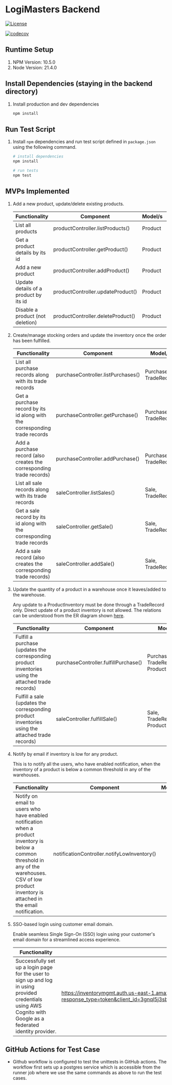 # LogiMasters Backend
[![License](https://img.shields.io/badge/License-Apache%202.0-blue.svg)](https://opensource.org/licenses/Apache-2.0)

[![codecov](https://codecov.io/gh/scienceto/sim/graph/badge.svg?token=YE4WMMYJ4O)](https://codecov.io/gh/scienceto/sim)

## Runtime Setup

1. NPM Version: 10.5.0
2. Node Version: 21.4.0

## Install Dependencies (staying in the backend directory)

1. Install production and dev dependencies
   ```bash
   npm install
    ```

## Run Test Script

1. Install `npm` dependencies and run test script defined in `package.json` using the following command.
    ```bash
   # install dependencies
   npm install
   
   # run tests
   npm test
    ```

## MVPs Implemented

1. Add a new product, update/delete existing products.

   | Functionality                         | Component                         | Model/s | Owner | Unittest |
   |---------------------------------------|-----------------------------------|---------|-------|----------|
   | List all products                     | productController.listProducts()  | Product |       |          |
   | Get a product details by its id       | productController.getProduct()    | Product |       |          |
   | Add a new product                     | productController.addProduct()    | Product |       |          |
   | Update details of a product by its id | productController.updateProduct() | Product |       |          |
   | Disable a product (not deletion)      | productController.deleteProduct() | Product |       |          |

2. Create/manage stocking orders and update the inventory once the order has been fulfilled.

   | Functionality                                                              | Component                          | Model/s               | Owner | Unittest File                                                    |
   |----------------------------------------------------------------------------|------------------------------------|-----------------------|-------|------------------------------------------------------------------|
   | List all purchase records along with its trade records                     | purchaseController.listPurchases() | Purchase, TradeRecord |       | [purchaseControllerTest.js](__tests__/purchaseControllerTest.js) |
   | Get a purchase record by its id along with the corresponding trade records | purchaseController.getPurchase()   | Purchase, TradeRecord |       | [purchaseControllerTest.js](__tests__/purchaseControllerTest.js) |
   | Add a purchase record (also creates the corresponding trade records)       | purchaseController.addPurchase()   | Purchase, TradeRecord |       | [purchaseControllerTest.js](__tests__/purchaseControllerTest.js) |
   | List all sale records along with its trade records                         | saleController.listSales()         | Sale, TradeRecord     |       |                                                                  |
   | Get a sale record by its id along with the corresponding trade records     | saleController.getSale()           | Sale, TradeRecord     |       |                                                                  |
   | Add a sale record (also creates the corresponding trade records)           | saleController.addSale()           | Sale, TradeRecord     |       |                                                                  |

3. Update the quantity of a product in a warehouse once it leaves/added to the warehouse.
   
    Any update to a ProductInventory must be done through a TradeRecord only. Direct update of a product inventory is not allowed. The relations can be understood from the ER diagram shown [here]().

   | Functionality                                                                                       | Component                            | Model/s                                 | Owner | Unittest |
   |-----------------------------------------------------------------------------------------------------|--------------------------------------|-----------------------------------------|-------|----------|
   | Fulfill a purchase (updates the corresponding product inventories using the attached trade records) | purchaseController.fulfillPurchase() | Purchase, TradeRecord, ProductInventory |       |          |
   | Fulfill a sale (updates the corresponding product inventories using the attached trade records)     | saleController.fulfillSale()         | Sale, TradeRecord, ProductInventory     |       |          |

4. Notify by email if inventory is low for any product.

    This is to notify all the users, who have enabled notification, when the inventory of a product is below a common threshold in any of the warehouses.

   | Functionality                                                                                                                                                                                             | Component                                   | Model/s | Owner | Unittest |
   |-----------------------------------------------------------------------------------------------------------------------------------------------------------------------------------------------------------|---------------------------------------------|---------|-------|----------|
   | Notify on email to users who have enabled notification when a product inventory is below a common threshold in any of the warehouses. CSV of low product inventory is attached in the email notification. | notificationController.notifyLowInventory() |         |       |          |

5. SSO-based login using customer email domain.

   Enable seamless Single Sign-On (SSO) login using your customer's email domain for a streamlined access experience.

   | Functionality                                                                                                                                                                                             | Component (URL)                                  | Model/s | Owner | Unittest |
   |-----------------------------------------------------------------------------------------------------------------------------------------------------------------------------------------------------------|---------------------------------------------|---------|-------|----------|
   | Successfully set up a login page for the user to sign up and log in using provided credentials using AWS Cognito with Google as a federated identity provider. | https://inventorymgmt.auth.us-east-1.amazoncognito.com/login?response_type=token&client_id=3gnql5j3sbni0heiavr3suh3hc&redirect_uri=https://www.ims.com/oauth2/idpresponse |         |       |          |

   

## GitHub Actions for Test Case

- Github workflow is configured to test the unittests in GitHub actions. The workflow first sets up a postgres service which is accessible from the runner job where we use the same commands as above to run the test cases.
